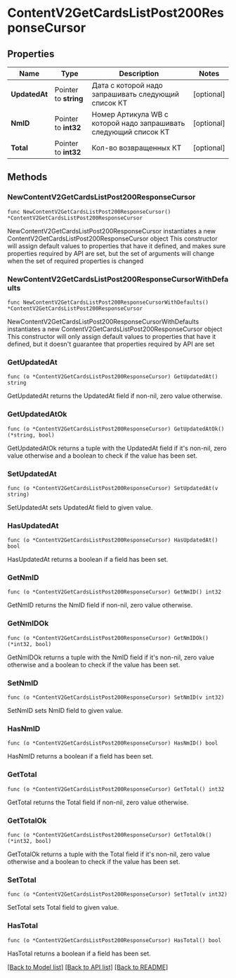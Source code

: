 # ContentV2GetCardsListPost200ResponseCursor

## Properties

Name | Type | Description | Notes
------------ | ------------- | ------------- | -------------
**UpdatedAt** | Pointer to **string** | Дата с которой надо запрашивать следующий список КТ | [optional] 
**NmID** | Pointer to **int32** | Номер Артикула WB с которой надо запрашивать следующий список КТ | [optional] 
**Total** | Pointer to **int32** | Кол-во возвращенных КТ | [optional] 

## Methods

### NewContentV2GetCardsListPost200ResponseCursor

`func NewContentV2GetCardsListPost200ResponseCursor() *ContentV2GetCardsListPost200ResponseCursor`

NewContentV2GetCardsListPost200ResponseCursor instantiates a new ContentV2GetCardsListPost200ResponseCursor object
This constructor will assign default values to properties that have it defined,
and makes sure properties required by API are set, but the set of arguments
will change when the set of required properties is changed

### NewContentV2GetCardsListPost200ResponseCursorWithDefaults

`func NewContentV2GetCardsListPost200ResponseCursorWithDefaults() *ContentV2GetCardsListPost200ResponseCursor`

NewContentV2GetCardsListPost200ResponseCursorWithDefaults instantiates a new ContentV2GetCardsListPost200ResponseCursor object
This constructor will only assign default values to properties that have it defined,
but it doesn't guarantee that properties required by API are set

### GetUpdatedAt

`func (o *ContentV2GetCardsListPost200ResponseCursor) GetUpdatedAt() string`

GetUpdatedAt returns the UpdatedAt field if non-nil, zero value otherwise.

### GetUpdatedAtOk

`func (o *ContentV2GetCardsListPost200ResponseCursor) GetUpdatedAtOk() (*string, bool)`

GetUpdatedAtOk returns a tuple with the UpdatedAt field if it's non-nil, zero value otherwise
and a boolean to check if the value has been set.

### SetUpdatedAt

`func (o *ContentV2GetCardsListPost200ResponseCursor) SetUpdatedAt(v string)`

SetUpdatedAt sets UpdatedAt field to given value.

### HasUpdatedAt

`func (o *ContentV2GetCardsListPost200ResponseCursor) HasUpdatedAt() bool`

HasUpdatedAt returns a boolean if a field has been set.

### GetNmID

`func (o *ContentV2GetCardsListPost200ResponseCursor) GetNmID() int32`

GetNmID returns the NmID field if non-nil, zero value otherwise.

### GetNmIDOk

`func (o *ContentV2GetCardsListPost200ResponseCursor) GetNmIDOk() (*int32, bool)`

GetNmIDOk returns a tuple with the NmID field if it's non-nil, zero value otherwise
and a boolean to check if the value has been set.

### SetNmID

`func (o *ContentV2GetCardsListPost200ResponseCursor) SetNmID(v int32)`

SetNmID sets NmID field to given value.

### HasNmID

`func (o *ContentV2GetCardsListPost200ResponseCursor) HasNmID() bool`

HasNmID returns a boolean if a field has been set.

### GetTotal

`func (o *ContentV2GetCardsListPost200ResponseCursor) GetTotal() int32`

GetTotal returns the Total field if non-nil, zero value otherwise.

### GetTotalOk

`func (o *ContentV2GetCardsListPost200ResponseCursor) GetTotalOk() (*int32, bool)`

GetTotalOk returns a tuple with the Total field if it's non-nil, zero value otherwise
and a boolean to check if the value has been set.

### SetTotal

`func (o *ContentV2GetCardsListPost200ResponseCursor) SetTotal(v int32)`

SetTotal sets Total field to given value.

### HasTotal

`func (o *ContentV2GetCardsListPost200ResponseCursor) HasTotal() bool`

HasTotal returns a boolean if a field has been set.


[[Back to Model list]](../README.md#documentation-for-models) [[Back to API list]](../README.md#documentation-for-api-endpoints) [[Back to README]](../README.md)


